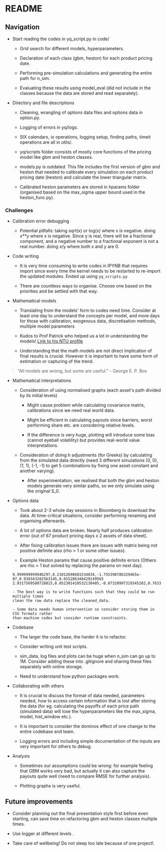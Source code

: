 # README
## Navigation
- Start reading the codes in yq_script.py in code/
    - Grid search for different models, hyperparameters.

    - Declaration of each class (gbm, heston) for each product pricing date.

    - Performing pre-simulation calculations and generating the entire path for n_sim.

    - Evaluating these results using model_eval (did not include in the classes because
    the data are stored and read separately).

- Directory and file descriptions
    - Cleaning, wrangling of options data files and options data in option.py.

    - Logging of errors in yq/logs.

    - SIX calendars, io operations, logging setup, finding paths, timeit operations are all in utils/.

    - yq/scripts folder consists of mostly core functions of the pricing model like gbm 
    and heston classes.

    - models.py is outdated. This file includes the first version of gbm and heston that
    needed to calibrate every simulation on each product pricing date (heston) and
    calculate the lower triangular matrix.

    - Calibrated heston parameters are stored in hparams folder (organised based on the 
    max_sigma upper bound used in the heston_func.py).

### Challenges
- Calibration error debugging
    - Potential pitfalls: taking sqrt(x) or log(x) where x is negative.
    doing x**y where x is negative. Since y is real, there will be a fractional component, and a negative number to a fractional exponent is not a real number.
    doing x/y where both x and y are 0.

- Code writing
    - It is very time consuming to write codes in IPYNB that requires import since every
    time the kernel needs to be restarted to re-import the updated modules. Ended up
    using `yq_scripts.py`

    - There are countless ways to organise. Choose one based on the priorities and be settled
    with that way.

- Mathematical models
    - Translating from the models' form to codes need time. Consider at least one day to understand the concepts per model, and more days for those with calibration, exogenous data,
    discretisation methods, multiple model parameters

    - Kudos to Prof Patrick who helped us a lot in understanding the models! [Link to his NTU profile](https://www.ntu.edu.sg/research/faculty-directory/detail/rp00948)

    - Understanding that the math models are not direct implication of final results is crucial.
    However it is important to have some form of estimation or capturing of the trend.

> "All models are wrong, but some are useful." - George E. P. Box

- Mathematical interpretations
    - Consideration of using normalised graphs (each asset's path divided by its initial levels)
        - Might cause problem while calculating covariance matrix, calibrations since we need  real world data.

        - Might be efficient in calculating payouts since barriers, worst performing share etc.
        are considering relative levels.

        - If the difference is very huge, plotting will introduce some bias (cannot eyeball volatility) but provides real-world value interpretations.

    - Consideration of doing h adjustments (for Greeks) by calculating from the simulated data directly (need 3 different simulations (0, 0), (1, 1), (-1, -1) to get 5 combinations by fixing one asset constant and another varying).
        - After experimentation, we realised that both the gbm and heston models generate very 
        similar paths, so we only simulate using the original S_0.

- Options data
    - Took about 2-3 whole day sessions in Bloomberg to download the data. At time-critical situations, consider performing renaming and organising afterwards.
    
    - A lot of options data are broken. Nearly half produces calibration error (out of 67 product pricing days x 2 assets of data sheet).
    
    - After fixing calibration issues there are issues with matrix being not positive
    definite also (rho > 1 or some other issues).
    
    - Example Heston params that cause positive definite errors (Others are rho > 1 but solved by replacing the params on next day).
    ```0,1,2,3,4
    9.999999999946297,0.21012698681534034,-1.755398786329465e-07,0.938343282563145,0.015286348429149565
    2.9317569580728815,0.052301410532130485,-0.07320997319345202,0.7633558338662152,0.19698549018994033```

    - The best way is to write functions such that they could be run multiple times
    clean the raw data replace the cleaned_data.
    
    - Some data needs human intervention so consider storing them in CSV formats rather
    than machine codes but consider runtime constraints.

- Codebase
    - The larger the code base, the harder it is to refactor. 
    
    - Consider writing unit test scripts.

    - sim_data, log files and plots can be huge when n_sim can go up to 1M. Consider adding
    these into .gitignore and sharing these files separately with online storage.

    - Need to understand how python packages work.



- Collaborating with others
    - It is crucial to discuss the format of data needed, parameters needed, how to access
    certain information that is lost after storing the data (for eg. calculating the payoffs
    of each price path (simulated data) will lose the hyperparameters like the max_sigma, model,
    hist_window etc.).

    - It is important to consider the dominos effect of one change to the entire codebase and team.

    - Logging errors and including simple documentation of the inputs are very important for others to debug.

- Analysis
    - Sometimes our assumptions could be wrong: for example feeling that GBM works very bad, but actually it can also capture the payouts quite well (need to compare RMSE for further
    analysis).

    - Plotting graphs is very useful.


## Future improvements
- Consider planning out the final presentation style first before even starting,
can save time on refactoring gbm and heston classes multiple times.

- Use logger at different levels .

- Take care of wellbeing! Do not sleep too late because of one project!.

